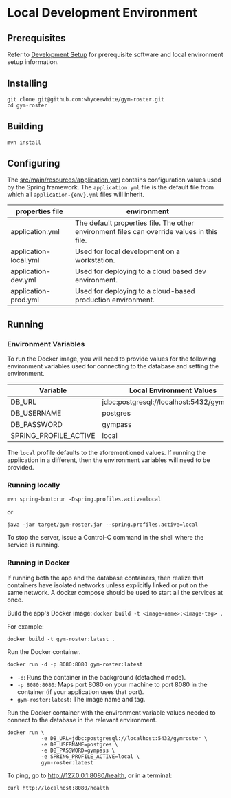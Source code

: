 # Local Development Environment

## Prerequisites

Refer to [Development Setup](docs/development-setup.md) for prerequisite software and local environment setup information.

## Installing
```text
git clone git@github.com:whyceewhite/gym-roster.git
cd gym-roster
```

## Building
```shell
mvn install 
```

## Configuring
The [src/main/resources/application.yml](../src/main/resources/application.yml) contains configuration values used by the Spring framework. The `application.yml` file is the default file from which all `application-{env}.yml` files will inherit.

| properties file       | environment                                                                                |
|-----------------------|--------------------------------------------------------------------------------------------|
| application.yml       | The default properties file. The other environment files can override values in this file. |
| application-local.yml | Used for local development on a workstation.                                               |
| application-dev.yml   | Used for deploying to a cloud based dev environment.                                       |
| application-prod.yml  | Used for deploying to a cloud-based production environment.                                |


## Running

### Environment Variables
To run the Docker image, you will need to provide values for the following environment variables used for connecting to the database and setting the environment.

| Variable              | Local Environment Values                   |
|-----------------------|--------------------------------------------|
| DB_URL                | jdbc:postgresql://localhost:5432/gymroster |
| DB_USERNAME           | postgres                                   |
| DB_PASSWORD           | gympass                                    |
| SPRING_PROFILE_ACTIVE | local                                      |

The `local` profile defaults to the aforementioned values. If running the application in a different, then the environment variables will need to be provided.

### Running locally
```shell
mvn spring-boot:run -Dspring.profiles.active=local
```

or 

```shell
java -jar target/gym-roster.jar --spring.profiles.active=local
```

To stop the server, issue a Control-C command in the shell where the service is running.

### Running in Docker
If running both the app and the database containers, then realize that containers have isolated networks unless explicitly linked or put on the same network. A docker compose should be used to start all the services at once.

Build the app's Docker image: `docker build -t <image-name>:<image-tag> .`

For example:
```shell
docker build -t gym-roster:latest .
```

Run the Docker container.
```shell
docker run -d -p 8080:8080 gym-roster:latest
```
* `-d`: Runs the container in the background (detached mode).
* `-p 8080:8080`: Maps port 8080 on your machine to port 8080 in the container (if your application uses that port).
* `gym-roster:latest`: The image name and tag.


Run the Docker container with the environment variable values needed to connect to the database in the relevant environment.
```shell
docker run \
           -e DB_URL=jdbc:postgresql://localhost:5432/gymroster \
           -e DB_USERNAME=postgres \
           -e DB_PASSWORD=gympass \
           -e SPRING_PROFILE_ACTIVE=local \
           gym-roster:latest
```

To ping, go to http://127.0.0.1:8080/health, or in a terminal:
```shell
curl http://localhost:8080/health
```
